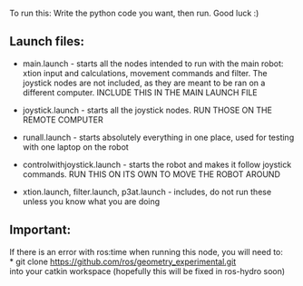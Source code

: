To run this:
Write the python code you want, then run. Good luck :)

Launch files:
-------------
* main.launch - starts all the nodes intended to run with the main robot: xtion input and calculations, movement commands and filter. The joystick nodes are not included, as they are meant to be ran on a different computer. INCLUDE THIS IN THE MAIN LAUNCH FILE
* joystick.launch - starts all the joystick nodes. RUN THOSE ON THE REMOTE COMPUTER
* runall.launch - starts absolutely everything in one place, used for testing with one laptop on the robot
* controlwithjoystick.launch - starts the robot and makes it follow joystick commands. RUN THIS ON ITS OWN TO MOVE THE ROBOT AROUND


* xtion.launch, filter.launch, p3at.launch - includes, do not run these unless you know what you are doing

Important:
----------
If there is an error with ros:time when running this node, you will need to:  
    * git clone https://github.com/ros/geometry_experimental.git  
into your catkin workspace (hopefully this will be fixed in ros-hydro soon)
